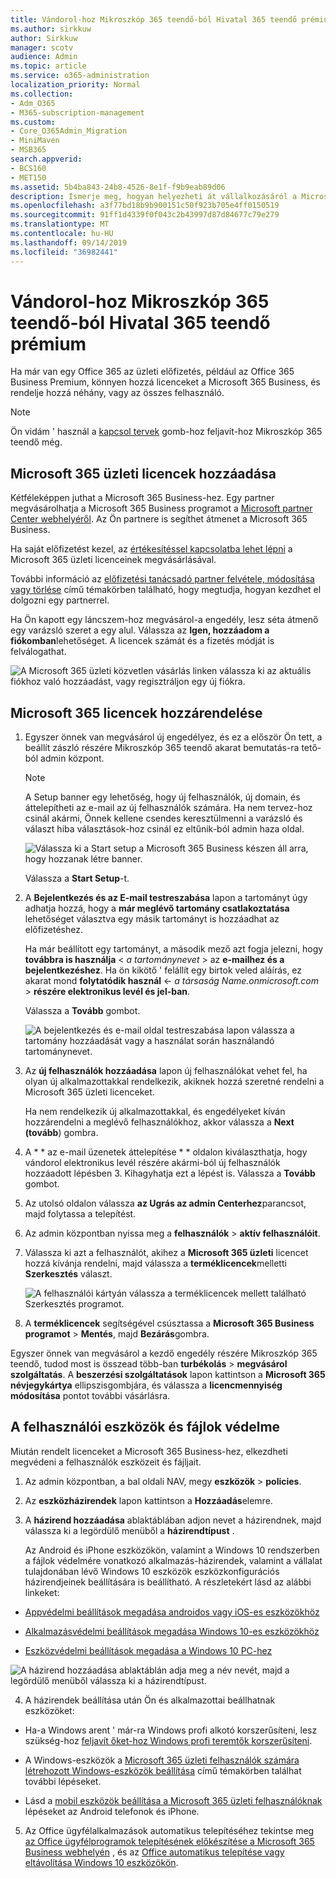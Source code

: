 ```yaml
---
title: Vándorol-hoz Mikroszkóp 365 teendő-ból Hivatal 365 teendő prémium
ms.author: sirkkuw
author: Sirkkuw
manager: scotv
audience: Admin
ms.topic: article
ms.service: o365-administration
localization_priority: Normal
ms.collection:
- Adm_O365
- M365-subscription-management
ms.custom:
- Core_O365Admin_Migration
- MiniMaven
- MSB365
search.appverid:
- BCS160
- MET150
ms.assetid: 5b4ba843-24b8-4526-8e1f-f9b9eab89d06
description: Ismerje meg, hogyan helyezheti át vállalkozásáról a Microsoft 365 Business.
ms.openlocfilehash: a3f77bd18b9b900151c50f923b705e4ff0150519
ms.sourcegitcommit: 91ff1d4339f0f043c2b43997d87d84677c79e279
ms.translationtype: MT
ms.contentlocale: hu-HU
ms.lasthandoff: 09/14/2019
ms.locfileid: "36982441"
---
```

# <a name="migrate-to-microsoft-365-business-from-office-365-business-premium"></a>Vándorol-hoz Mikroszkóp 365 teendő-ból Hivatal 365 teendő prémium

Ha már van egy Office 365 az üzleti előfizetés, például az Office 365 Business Premium, könnyen hozzá licenceket a Microsoft 365 Business, és rendelje hozzá néhány, vagy az összes felhasználó.
  
> [!NOTE]
> Ön vidám ' használ a [kapcsol tervek](https://support.office.com/article/73318661-8f33-478b-bcc7-fb8d69dbb22a?.aspx#switchbutton) gomb-hoz feljavít-hoz Mikroszkóp 365 teendő még. 
  
## <a name="add-microsoft-365-business-licenses"></a>Microsoft 365 üzleti licencek hozzáadása

Kétféleképpen juthat a Microsoft 365 Business-hez. Egy partner megvásárolhatja a Microsoft 365 Business programot a [Microsoft partner Center webhelyéről](get-microsoft-365-business.md). Az Ön partnere is segíthet átmenet a Microsoft 365 Business.
  
Ha saját előfizetést kezel, az [értékesítéssel kapcsolatba lehet lépni](https://www.microsoft.com/microsoft-365/business) a Microsoft 365 üzleti licenceinek megvásárlásával. 
  
További információ az [előfizetési tanácsadó partner felvétele, módosítása vagy törlése](https://support.office.com/article/f86e8177-936e-491e-9024-44dea2b296ff) című témakörben található, hogy megtudja, hogyan kezdhet el dolgozni egy partnerrel. 
  
Ha Ön kapott egy láncszem-hoz megvásárol-a engedély, lesz séta átmenő egy varázsló szeret a egy alul. Válassza az **Igen, hozzáadom a fiókomban**lehetőséget. A licencek számát és a fizetés módját is felválogathat.
  
![A Microsoft 365 üzleti közvetlen vásárlás linken válassza ki az aktuális fiókhoz való hozzáadást, vagy regisztráljon egy új fiókra.](media/8bc54fd1-9cab-44d5-af91-c471e89aea46.png)
  
## <a name="assign-microsoft-365-licenses"></a>Microsoft 365 licencek hozzárendelése

1. Egyszer önnek van megvásárol új engedélyez, és ez a először Ön tett, a beállít zászló részére Mikroszkóp 365 teendő akarat bemutatás-ra tető-ból admin központ.
    
    > [!NOTE]
    > A Setup banner egy lehetőség, hogy új felhasználók, új domain, és áttelepítheti az e-mail az új felhasználók számára. Ha nem tervez-hoz csinál akármi, Önnek kellene csendes keresztülmenni a varázsló és választ hiba választások-hoz csinál ez eltűnik-ból admin haza oldal. 
  
   ![Válassza ki a Start setup a Microsoft 365 Business készen áll arra, hogy hozzanak létre banner.](media/8d3b0d97-7cca-497f-9364-4b00ad670209.png)
  
    Válassza a **Start Setup**-t.
    
2. A **Bejelentkezés és az E-mail testreszabása** lapon a tartományt úgy adhatja hozzá, hogy a **már meglévő tartomány csatlakoztatása** lehetőséget választva egy másik tartományt is hozzáadhat az előfizetéshez. 
    
    Ha már beállított egy tartományt, a második mező azt fogja jelezni, hogy **továbbra is használja** \< _a tartománynevet_ \> az **e-mailhez és a bejelentkezéshez**.   Ha ön kikötő ' felállít egy birtok veled aláírás, ez akarat mond **folytatódik használ** \<- _a társaság Name.onmicrosoft.com_ \> **részére elektronikus levél és jel-ban**.  
    
    Válassza a **Tovább** gombot.
    
    ![A bejelentkezés és e-mail oldal testreszabása lapon válassza a tartomány hozzáadását vagy a használat során használandó tartománynevet.](media/c3f5cfb2-1189-4d2f-803b-c9feb008a7a3.png)
  
3. Az **új felhasználók hozzáadása** lapon új felhasználókat vehet fel, ha olyan új alkalmazottakkal rendelkezik, akiknek hozzá szeretné rendelni a Microsoft 365 üzleti licenceket. 
    
    Ha nem rendelkezik új alkalmazottakkal, és engedélyeket kíván hozzárendelni a meglévő felhasználókhoz, akkor válassza a **Next (tovább**) gombra.
    
4. A * * az e-mail üzenetek áttelepítése * * oldalon kiválaszthatja, hogy vándorol elektronikus levél részére akármi-ból új felhasználók hozzáadott lépésben 3. Kihagyhatja ezt a lépést is. Válassza a **Tovább** gombot.
    
5. Az utolsó oldalon válassza **az Ugrás az admin Centerhez**parancsot, majd folytassa a telepítést.
    
6. Az admin központban nyissa meg a **felhasználók** \> **aktív felhasználóit**.
    
7. Válassza ki azt a felhasználót, akihez a **Microsoft 365 üzleti** licencet hozzá kívánja rendelni, majd válassza a **terméklicencek**melletti **Szerkesztés** választ.
    
    ![A felhasználói kártyán válassza a terméklicencek mellett található Szerkesztés programot.](media/be0fe2d8-7ff8-447c-88f6-d212ed78451c.png)
  
8. A **terméklicencek** segítségével csúsztassa a **Microsoft 365 Business** **programot** \> **Mentés**, majd **Bezárás**gombra.
    
Egyszer önnek van megvásárol a kezdő engedély részére Mikroszkóp 365 teendő, tudod most is összead több-ban **turbékolás** \> **megvásárol szolgáltatás**. A **beszerzési szolgáltatások** lapon kattintson a **Microsoft 365 névjegykártya** ellipszisgombjára, és válassza a **licencmennyiség módosítása** pontot további vásárlásra. 
  
## <a name="protect-user-devices-and-files"></a>A felhasználói eszközök és fájlok védelme

Miután rendelt licenceket a Microsoft 365 Business-hez, elkezdheti megvédeni a felhasználók eszközeit és fájljait.
  
1. Az admin központban, a bal oldali NAV, megy **eszközök** \> **policies**.
    
2. Az **eszközházirendek** lapon kattintson a **Hozzáadás**elemre.
    
3. A **házirend hozzáadása** ablaktáblában adjon nevet a házirendnek, majd válassza ki a legördülő menüből a **házirendtípust** . 
    
    Az Android és iPhone eszközökön, valamint a Windows 10 rendszerben a fájlok védelmére vonatkozó alkalmazás-házirendek, valamint a vállalat tulajdonában lévő Windows 10 eszközök eszközkonfigurációs házirendjeinek beállítására is beállítható. A részletekért lásd az alábbi linkeket:
    
  - [Appvédelmi beállítások megadása androidos vagy iOS-es eszközökhöz](app-protection-settings-for-android-and-ios.md)
    
  - [Alkalmazásvédelmi beállítások megadása Windows 10-es eszközökhöz](protection-settings-for-windows-10-devices.md)
    
  - [Eszközvédelmi beállítások megadása a Windows 10 PC-hez](protection-settings-for-windows-10-pcs.md)
    
   ![A házirend hozzáadása ablaktáblán adja meg a név nevét, majd a legördülő menüből válassza ki a házirendtípust.](media/76ef37e4-1d18-4f34-8a0f-391ab1d0ae2b.png)
  
4. A házirendek beállítása után Ön és alkalmazottai beállhatnak eszközöket:
    
  - Ha-a Windows arent ' már-ra Windows profi alkotó korszerűsíteni, lesz szükség-hoz [feljavít őket-hoz Windows profi teremtők korszerűsíteni](upgrade-to-windows-pro-creators-update.md).
    
  - A Windows-eszközök a [Microsoft 365 üzleti felhasználók számára létrehozott Windows-eszközök beállítása](set-up-windows-devices.md) című témakörben találhat további lépéseket. 
    
  - Lásd a [mobil eszközök beállítása a Microsoft 365 üzleti felhasználóknak](set-up-mobile-devices.md) lépéseket az Android telefonok és iPhone. 
    
5. Az Office ügyfélalkalmazások automatikus telepítéséhez tekintse meg [az Office ügyfélprogramok telepítésének előkészítése a Microsoft 365 Business webhelyén](prepare-for-office-client-deployment.md) , és az [Office automatikus telepítése vagy eltávolítása Windows 10 eszközökön](auto-install-or-uninstall-office.md).
    


